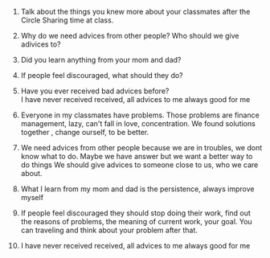 1. Talk about the things you knew more about your classmates after the Circle Sharing time at class.  
2. Why do we need advices from other people? Who should we give adivices to?  
3. Did you learn anything from your mom and dad?  
4. If people feel discouraged, what should they do?
5. Have you ever received bad advices before?  
I have never received received, all advices to me always good for me

1. Everyone in my classmates have problems. 
Those problems are finance management, lazy, can't fall in love, concentration. 
We found solutions together , change ourself, to be better.

2. We need advices from other people because we are in troubles, we dont know what to do. 
Maybe we have answer but we want a better way to do things
We should give advices to someone close to us, who we care about.

3. What I learn from my mom and dad is the persistence, always improve myself

4.  If people feel discouraged they should stop doing their work, 
find out the reasons of problems, the meaning of current work, your goal. 
You can traveling and think about your problem after that.

5. I have never received received, all advices to me always good for me
